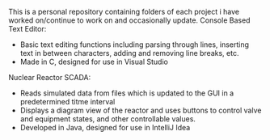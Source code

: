 This is a personal repository containing folders of each project i have worked on/continue to work on and occasionally update. 
Console Based Text Editor:
- Basic text editing functions including parsing through lines, inserting text in between characters, adding and removing line breaks, etc.
- Made in C, designed for use in Visual Studio

Nuclear Reactor SCADA:
- Reads simulated data from files which is updated to the GUI in a predetermined titme interval
- Displays a diagram view of the reactor and uses buttons to control valve and equipment states, and other controllable values.
- Developed in Java, designed for use in IntelliJ Idea
